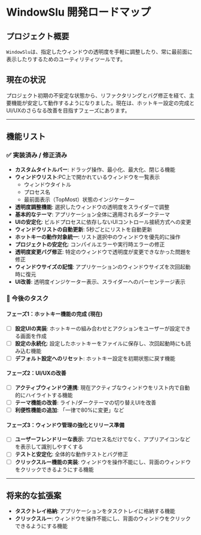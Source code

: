 # WindowSlu 開発ロードマップ

## プロジェクト概要
`WindowSlu`は、指定したウィンドウの透明度を手軽に調整したり、常に最前面に表示したりするためのユーティリティツールです。

## 現在の状況
プロジェクト初期の不安定な状態から、リファクタリングとバグ修正を経て、主要機能が安定して動作するようになりました。現在は、ホットキー設定の完成とUI/UXのさらなる改善を目指すフェーズにあります。

---

## 機能リスト

### ✅ 実装済み / 修正済み
- **カスタムタイトルバー**: ドラッグ操作、最小化、最大化、閉じる機能
- **ウィンドウリスト**:PC上で開かれているウィンドウを一覧表示
  - ウィンドウタイトル
  - プロセス名
  - 最前面表示（TopMost）状態のインジケーター
- **透明度調整機能**: 選択したウィンドウの透明度をスライダーで調整
- **基本的なテーマ**: アプリケーション全体に適用されるダークテーマ
- **UIの安定化**: ビルドプロセスに依存しないUIコントロール接続方式への変更
- **ウィンドウリストの自動更新**: 5秒ごとにリストを自動更新
- **ホットキーの動作対象統一**: リスト選択中のウィンドウを優先的に操作
- **プロジェクトの安定化**: コンパイルエラーや実行時エラーの修正
- **透明度変更バグ修正**: 特定のウィンドウで透明度が変更できなかった問題を修正
- **ウィンドウサイズの記憶**: アプリケーションのウィンドウサイズを次回起動時に復元
- **UI改善**: 透明度インジケーター表示、スライダーへのパーセンテージ表示

### 📝 今後のタスク

#### フェーズ1：ホットキー機能の完成 (現在)
- [ ] **設定UIの実装**: ホットキーの組み合わせとアクションをユーザーが設定できる画面を作成
- [ ] **設定の永続化**: 設定したホットキーをファイルに保存し、次回起動時にも読み込む機能
- [ ] **デフォルト設定へのリセット**: ホットキー設定を初期状態に戻す機能

#### フェーズ2：UI/UXの改善
- [ ] **アクティブウィンドウ連携**: 現在アクティブなウィンドウをリスト内で自動的にハイライトする機能
- [ ] **テーマ機能の改善**: ライト/ダークテーマの切り替えUIを改善
- [ ] **利便性機能の追加**: 「一律で80%に変更」など

#### フェーズ3：ウィンドウ管理の強化とリリース準備
- [ ] **ユーザーフレンドリーな表示**: プロセス名だけでなく、アプリアイコンなどを表示して識別しやすくする
- [ ] **テストと安定化**: 全体的な動作テストとバグ修正
- [ ] **クリックスルー機能の実装**: ウィンドウを操作不能にし、背面のウィンドウをクリックできるようにする機能

---

## 将来的な拡張案
- **タスクトレイ格納**: アプリケーションをタスクトレイに格納する機能
- **クリックスルー**: ウィンドウを操作不能にし、背面のウィンドウをクリックできるようにする機能 